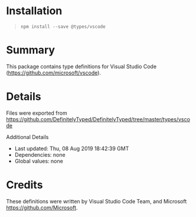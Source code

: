 # Installation
> `npm install --save @types/vscode`

# Summary
This package contains type definitions for Visual Studio Code (https://github.com/microsoft/vscode).

# Details
Files were exported from https://github.com/DefinitelyTyped/DefinitelyTyped/tree/master/types/vscode

Additional Details
 * Last updated: Thu, 08 Aug 2019 18:42:39 GMT
 * Dependencies: none
 * Global values: none

# Credits
These definitions were written by Visual Studio Code Team, and Microsoft <https://github.com/Microsoft>.
